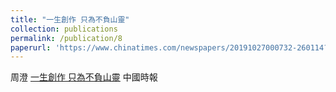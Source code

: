 ```yaml
---
title: "一生創作 只為不負山靈"
collection: publications
permalink: /publication/8
paperurl: 'https://www.chinatimes.com/newspapers/20191027000732-260114?chdtv'
---
```


周澄	[一生創作 只為不負山靈](https://www.chinatimes.com/newspapers/20191027000732-260114?chdtv)
中國時報
